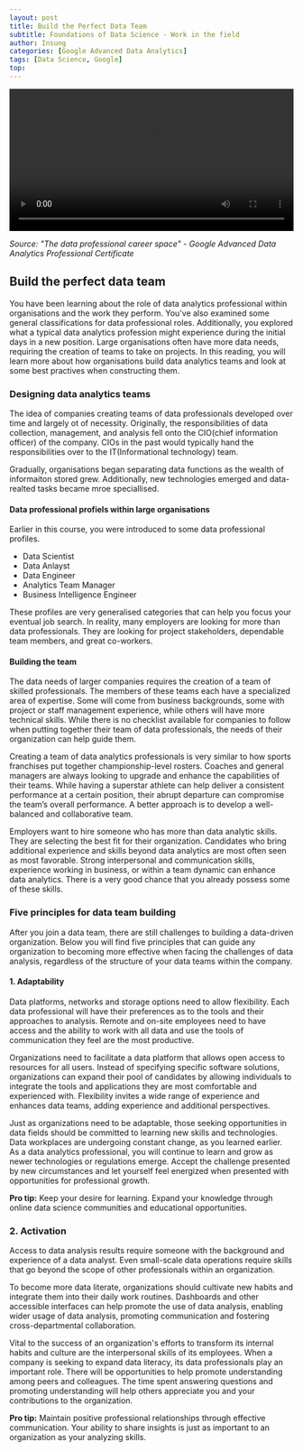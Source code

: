 ```yaml
---
layout: post
title: Build the Perfect Data Team
subtitle: Foundations of Data Science - Work in the field
author: Insung
categories: [Google Advanced Data Analytics]
tags: [Data Science, Google]
top:
---
```

<video controls width="100%" style="max-width: 720px;">
  <source src="https://d3c33hcgiwev3.cloudfront.net/vKsHPOOrTeyf55R-L7vHrg.processed/full/720p/index.mp4?Expires=1743638400&Signature=VwXFVNG58B38fyv--5BheobpkTNHAvfiPYDjoNTCsqwYLURAF1tUKJHIsSqN-Z14U5nZtiEzjHY1sVpHv3Gbhn9ls2uMXh3qQVF6oIQn8xgaJCtiEls4BcHmc4uMr1o40liLwxUafUeoMP7XxNphrlctqEpgx0SmAEQ8X4Cmykw_&Key-Pair-Id=APKAJLTNE6QMUY6HBC5A" type="video/mp4">
  Your browser does not support the video tag.
</video>
<p class="source-text"><em>Source: "The data professional career space" - Google Advanced Data Analytics Professional Certificate</em></p>

## Build the perfect data team

You have been learning about the role of data analytics professional within organisations and the work they perform. You've also examined some general classifications for data professional roles. Additionally, you explored what a typical data analytics profession might experience during the initial days in a new position. Large organisations often have more data needs, requiring the creation of teams to take on projects. In this reading, you will learn more about how organisations build data analytics teams and look at some best practives when constructing them.

### Designing data analytics teams

The idea of companies creating teams of data professionals developed over time and largely ot of necessity. Originally, the responsibilities of data collection, management, and analysis fell onto the CIO(chief information officer) of the company. CIOs in the past would typically hand the responsibilities over to the IT(Informational technology) team.

Gradually, organisations began separating data functions as the wealth of informaiton stored grew. Additionally, new technologies emerged and data-realted tasks became mroe speciallised.

#### Data professional profiels within large organisations

Earlier in this course, you were introduced to some data professional profiles.
- Data Scientist
- Data Anlayst
- Data Engineer
- Analytics Team Manager
- Business Intelligence Engineer

These profiles are very generalised categories that can help you focus your eventual job search. In reality, many employers are looking for more than data professionals. They are looking for project stakeholders, dependable team members, and great co-workers.

#### Building the team

The data needs of larger companies requires the creation of a team of skilled professionals. The members of these teams each have a specialized area of expertise. Some will come from business backgrounds, some with project or staff management experience, while others will have more technical skills. While there is no checklist available for companies to follow when putting together their team of data professionals, the needs of their organization can help guide them.

Creating a team of data analytics professionals is very similar to how sports franchises put together championship-level rosters. Coaches and general managers are always looking to upgrade and enhance the capabilities of their teams. While having a superstar athlete can help deliver a consistent performance at a certain position, their abrupt departure can compromise the team’s overall performance. A better approach is to develop a well-balanced and collaborative team. 

Employers want to hire someone who has more than data analytic skills. They are selecting the best fit for their organization. Candidates who bring additional experience and skills beyond data analytics are most often seen as most favorable. Strong interpersonal and communication skills, experience working in business, or within a team dynamic can enhance data analytics. There is a very good chance that you already possess some of these skills.

### Five principles for data team building

After you join a data team, there are still challenges to building a data-driven organization. Below you will find five principles that can guide any organization to becoming more effective when facing the challenges of data analysis, regardless of the structure of your data teams within the company. 

#### 1. Adaptability
Data platforms, networks and storage options need to allow flexibility. Each data professional will have their preferences as to the tools and their approaches to analysis. Remote and on-site employees need to have access and the ability to work with all data and use the tools of communication they feel are the most productive.

Organizations need to facilitate a data platform that allows open access to resources for all users. Instead of specifying specific software solutions, organizations can expand their pool of candidates by allowing individuals to integrate the tools and applications they are most comfortable and experienced with. Flexibility invites a wide range of experience and enhances data teams, adding experience and additional perspectives.

Just as organizations need to be adaptable, those seeking opportunities in data fields should be committed to learning new skills and technologies. Data workplaces are undergoing constant change, as you learned earlier. As a data analytics professional, you will continue to learn and grow as newer technologies or regulations emerge.  Accept the challenge presented by new circumstances and let yourself feel energized when presented with opportunities for professional growth.

**Pro tip:** Keep your desire for learning. Expand your knowledge through online data science communities and educational opportunities.

### 2. Activation
Access to data analysis results require someone with the background and experience of a data analyst. Even small-scale data operations require skills that go beyond the scope of other professionals within an organization.

To become more data literate, organizations should cultivate new habits and integrate them into their daily work routines. Dashboards and other accessible interfaces can help promote the use of data analysis, enabling wider usage of data analysis, promoting communication and fostering cross-departmental collaboration.

Vital to the success of an organization's efforts to transform its internal habits and culture are the interpersonal skills of its employees. When a company is seeking to expand data literacy, its data professionals play an important role. There will be opportunities to help promote understanding among peers and colleagues. The time spent answering questions and promoting understanding will help others appreciate you and your contributions to the organization.

**Pro tip:** Maintain positive professional relationships through effective communication. Your ability to share insights is just as important to an organization as your analyzing skills.